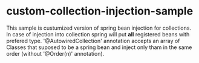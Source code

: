 # custom-collection-injection-sample
This sample is custumized version of spring bean injection for collections. In case of injection into collection spring will put <b>all</b> registered beans with prefered type. '@AutowiredCollection' annotation accepts an array of Classes that suposed to be a spring bean and inject only tham in the same order (without '@Order(n)' annotation).
